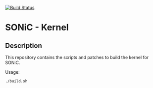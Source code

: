 [![Build Status](https://sonic-jenkins.westus.cloudapp.azure.com/job/sonic-linux-kernel-build/badge/icon)](https://sonic-jenkins.westus.cloudapp.azure.com/job/sonic-linux-kernel-build/)

# SONiC - Kernel

## Description
This repository contains the scripts and patches to build the kernel for SONiC.

Usage:

    ./build.sh

